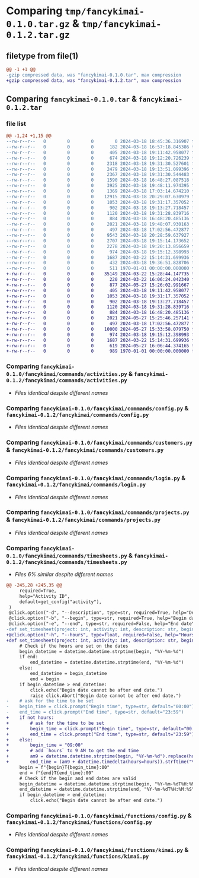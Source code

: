 # Comparing `tmp/fancykimai-0.1.0.tar.gz` & `tmp/fancykimai-0.1.2.tar.gz`

## filetype from file(1)

```diff
@@ -1 +1 @@
-gzip compressed data, was "fancykimai-0.1.0.tar", max compression
+gzip compressed data, was "fancykimai-0.1.2.tar", max compression
```

## Comparing `fancykimai-0.1.0.tar` & `fancykimai-0.1.2.tar`

### file list

```diff
@@ -1,24 +1,15 @@
--rw-r--r--   0        0        0        0 2024-03-18 18:45:36.316907 fancykimai-0.1.0/README.md
--rw-r--r--   0        0        0      182 2024-03-18 16:57:18.845386 fancykimai-0.1.0/fancykimai/app.py
--rw-r--r--   0        0        0      405 2024-03-18 19:11:42.958077 fancykimai-0.1.0/fancykimai/commands/__init__.py
--rw-r--r--   0        0        0      674 2024-03-18 19:12:20.726239 fancykimai-0.1.0/fancykimai/commands/__pycache__/__init__.cpython-311.pyc
--rw-r--r--   0        0        0     2318 2024-03-18 19:31:30.527601 fancykimai-0.1.0/fancykimai/commands/__pycache__/activities.cpython-311.pyc
--rw-r--r--   0        0        0     2479 2024-03-18 19:13:51.099396 fancykimai-0.1.0/fancykimai/commands/__pycache__/config.cpython-311.pyc
--rw-r--r--   0        0        0     2367 2024-03-18 19:31:30.544483 fancykimai-0.1.0/fancykimai/commands/__pycache__/customers.cpython-311.pyc
--rw-r--r--   0        0        0     1590 2024-03-18 16:48:27.087518 fancykimai-0.1.0/fancykimai/commands/__pycache__/login.cpython-311.pyc
--rw-r--r--   0        0        0     3925 2024-03-18 19:48:11.974395 fancykimai-0.1.0/fancykimai/commands/__pycache__/projects.cpython-311.pyc
--rw-r--r--   0        0        0     1369 2024-03-18 17:03:14.674210 fancykimai-0.1.0/fancykimai/commands/__pycache__/teams.cpython-311.pyc
--rw-r--r--   0        0        0    12915 2024-03-18 20:29:07.630979 fancykimai-0.1.0/fancykimai/commands/__pycache__/timesheets.cpython-311.pyc
--rw-r--r--   0        0        0     1053 2024-03-18 19:31:17.357052 fancykimai-0.1.0/fancykimai/commands/activities.py
--rw-r--r--   0        0        0      902 2024-03-18 19:13:27.718457 fancykimai-0.1.0/fancykimai/commands/config.py
--rw-r--r--   0        0        0     1120 2024-03-18 19:31:28.839716 fancykimai-0.1.0/fancykimai/commands/customers.py
--rw-r--r--   0        0        0      884 2024-03-18 16:48:20.485136 fancykimai-0.1.0/fancykimai/commands/login.py
--rw-r--r--   0        0        0     2021 2024-03-18 19:48:07.930163 fancykimai-0.1.0/fancykimai/commands/projects.py
--rw-r--r--   0        0        0      497 2024-03-18 17:02:56.472877 fancykimai-0.1.0/fancykimai/commands/teams.py
--rw-r--r--   0        0        0     9543 2024-03-18 20:28:59.637927 fancykimai-0.1.0/fancykimai/commands/timesheets.py
--rw-r--r--   0        0        0     2707 2024-03-18 19:15:14.173652 fancykimai-0.1.0/fancykimai/functions/__pycache__/config.cpython-311.pyc
--rw-r--r--   0        0        0     2278 2024-03-18 19:20:13.856659 fancykimai-0.1.0/fancykimai/functions/__pycache__/kimai.cpython-311.pyc
--rw-r--r--   0        0        0      974 2024-03-18 19:15:12.398993 fancykimai-0.1.0/fancykimai/functions/config.py
--rw-r--r--   0        0        0     1687 2024-03-22 15:14:31.699936 fancykimai-0.1.0/fancykimai/functions/kimai.py
--rw-r--r--   0        0        0      432 2024-03-18 19:36:51.828706 fancykimai-0.1.0/pyproject.toml
--rw-r--r--   0        0        0      511 1970-01-01 00:00:00.000000 fancykimai-0.1.0/PKG-INFO
+-rw-r--r--   0        0        0    35149 2024-03-22 15:28:44.147735 fancykimai-0.1.2/LICENSE
+-rw-r--r--   0        0        0      220 2024-03-22 16:06:24.042340 fancykimai-0.1.2/README.md
+-rw-r--r--   0        0        0      877 2024-05-27 15:26:02.991667 fancykimai-0.1.2/fancykimai/app.py
+-rw-r--r--   0        0        0      405 2024-03-18 19:11:42.958077 fancykimai-0.1.2/fancykimai/commands/__init__.py
+-rw-r--r--   0        0        0     1053 2024-03-18 19:31:17.357052 fancykimai-0.1.2/fancykimai/commands/activities.py
+-rw-r--r--   0        0        0      902 2024-03-18 19:13:27.718457 fancykimai-0.1.2/fancykimai/commands/config.py
+-rw-r--r--   0        0        0     1120 2024-03-18 19:31:28.839716 fancykimai-0.1.2/fancykimai/commands/customers.py
+-rw-r--r--   0        0        0      884 2024-03-18 16:48:20.485136 fancykimai-0.1.2/fancykimai/commands/login.py
+-rw-r--r--   0        0        0     2021 2024-05-27 15:25:46.257141 fancykimai-0.1.2/fancykimai/commands/projects.py
+-rw-r--r--   0        0        0      497 2024-03-18 17:02:56.472877 fancykimai-0.1.2/fancykimai/commands/teams.py
+-rw-r--r--   0        0        0    10000 2024-05-27 15:33:58.079750 fancykimai-0.1.2/fancykimai/commands/timesheets.py
+-rw-r--r--   0        0        0      974 2024-03-18 19:15:12.398993 fancykimai-0.1.2/fancykimai/functions/config.py
+-rw-r--r--   0        0        0     1687 2024-03-22 15:14:31.699936 fancykimai-0.1.2/fancykimai/functions/kimai.py
+-rw-r--r--   0        0        0      619 2024-05-27 16:06:44.374165 fancykimai-0.1.2/pyproject.toml
+-rw-r--r--   0        0        0      989 1970-01-01 00:00:00.000000 fancykimai-0.1.2/PKG-INFO
```

### Comparing `fancykimai-0.1.0/fancykimai/commands/activities.py` & `fancykimai-0.1.2/fancykimai/commands/activities.py`

 * *Files identical despite different names*

### Comparing `fancykimai-0.1.0/fancykimai/commands/config.py` & `fancykimai-0.1.2/fancykimai/commands/config.py`

 * *Files identical despite different names*

### Comparing `fancykimai-0.1.0/fancykimai/commands/customers.py` & `fancykimai-0.1.2/fancykimai/commands/customers.py`

 * *Files identical despite different names*

### Comparing `fancykimai-0.1.0/fancykimai/commands/login.py` & `fancykimai-0.1.2/fancykimai/commands/login.py`

 * *Files identical despite different names*

### Comparing `fancykimai-0.1.0/fancykimai/commands/projects.py` & `fancykimai-0.1.2/fancykimai/commands/projects.py`

 * *Files identical despite different names*

### Comparing `fancykimai-0.1.0/fancykimai/commands/timesheets.py` & `fancykimai-0.1.2/fancykimai/commands/timesheets.py`

 * *Files 6% similar despite different names*

```diff
@@ -245,28 +245,35 @@
     required=True,
     help="Activity ID",
     default=get_config("activity"),
 )
 @click.option("-d", "--description", type=str, required=True, help="Description")
 @click.option("-b", "--begin", type=str, required=True, help="Begin date", default=datetime.datetime.now().strftime("%Y-%m-%d"))
 @click.option("-e", "--end", type=str, required=False, help="End date")
-def set_timesheet(project: int, activity: int, description: str, begin: str, end: str):
+@click.option("-h", "--hours", type=float, required=False, help="Hours to be set. When set, ignores the end date and if no begin time is set, sets it to 09:00")
+def set_timesheet(project: int, activity: int, description: str, begin: str, end: str, hours: float):
     # Check if the hours are set on the dates
     begin_datetime = datetime.datetime.strptime(begin, "%Y-%m-%d")
     if end:
         end_datetime = datetime.datetime.strptime(end, "%Y-%m-%d")
     else:
         end_datetime = begin_datetime
         end = begin
     if begin_datetime > end_datetime:
         click.echo("Begin date cannot be after end date.")
         raise click.Abort("Begin date cannot be after end date.")
-    # ask for the time to be set
-    begin_time = click.prompt("Begin time", type=str, default="00:00")
-    end_time = click.prompt("End time", type=str, default="23:59")
+    if not hours:
+        # ask for the time to be set
+        begin_time = click.prompt("Begin time", type=str, default="00:00")
+        end_time = click.prompt("End time", type=str, default="23:59")
+    else:
+        begin_time = "09:00"
+        # add `hours` to 9 AM to get the end time
+        am9 = datetime.datetime.strptime(begin, "%Y-%m-%d").replace(hour=9, minute=0)
+        end_time = (am9 + datetime.timedelta(hours=hours)).strftime("%H:%M")
     begin = f"{begin}T{begin_time}:00"
     end = f"{end}T{end_time}:00"
     # Check if the begin and end dates are valid
     begin_datetime = datetime.datetime.strptime(begin, "%Y-%m-%dT%H:%M:%S")
     end_datetime = datetime.datetime.strptime(end, "%Y-%m-%dT%H:%M:%S")
     if begin_datetime > end_datetime:
         click.echo("Begin date cannot be after end date.")
```

### Comparing `fancykimai-0.1.0/fancykimai/functions/config.py` & `fancykimai-0.1.2/fancykimai/functions/config.py`

 * *Files identical despite different names*

### Comparing `fancykimai-0.1.0/fancykimai/functions/kimai.py` & `fancykimai-0.1.2/fancykimai/functions/kimai.py`

 * *Files identical despite different names*


